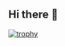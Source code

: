 ## Hi there 👋
[![trophy](https://github-profile-trophy.vercel.app/Niloofar-Shryo-ma)](https://github.com/ryo-ma/github-profile-trophy)

<!--
**Niloofar-Sh/Niloofar-Sh** is a ✨ _special_ ✨ repository because its `README.md` (this file) appears on your GitHub profile.

Here are some ideas to get you started:

- 🔭 I’m currently working on ...
- 🌱 I’m currently learning ...
- 👯 I’m looking to collaborate on ...
- 🤔 I’m looking for help with ...
- 💬 Ask me about ...
- 📫 How to reach me: ...
- 😄 Pronouns: ...
- ⚡ Fun fact: ...
-->
